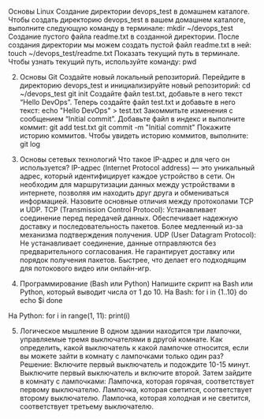 Основы Linux
Создание директории devops_test в домашнем каталоге. Чтобы создать директорию devops_test в вашем домашнем каталоге, выполните следующую команду в терминале:
mkdir ~/devops_test
Создание пустого файла readme.txt в созданной директории. После создания директории мы можем создать пустой файл readme.txt в ней:
touch ~/devops_test/readme.txt
Показать текущий путь в терминале. Чтобы узнать текущий путь, используйте команду:
pwd

2. Основы Git
Создайте новый локальный репозиторий. Перейдите в директорию devops_test и инициализируйте новый репозиторий:
cd ~/devops_test
git init
Создайте файл test.txt, добавьте в него текст “Hello DevOps”. Теперь создайте файл test.txt и добавьте в него текст:
echo "Hello DevOps" > test.txt
Закоммитьте изменения с сообщением “Initial commit”. Добавьте файл в индекс и выполните коммит:
git add test.txt
git commit -m "Initial commit"
Покажите историю коммитов. Чтобы увидеть историю коммитов, выполните:
git log

4. Основы сетевых технологий
Что такое IP-адрес и для чего он используется? IP-адрес (Internet Protocol address) — это уникальный адрес, который идентифицирует каждое устройство в сети.
Он необходим для маршрутизации данных между устройствами в интернете, позволяя им находить друг друга и обмениваться информацией.
Назовите основные отличия между протоколами TCP и UDP.
TCP (Transmission Control Protocol):
Устанавливает соединение перед передачей данных.
Обеспечивает надежную доставку и последовательность пакетов.
Более медленный из-за механизма подтверждения получения.
UDP (User Datagram Protocol):
Не устанавливает соединение, данные отправляются без предварительного согласования.
Не гарантирует доставку или порядок получения пакетов.
Быстрее, что делает его подходящим для потокового видео или онлайн-игр.

4. Программирование (Bash или Python)
Напишите скрипт на Bash или Python, который выводит числа от 1 до 10.
На Bash:
for i in {1..10}
do
  echo $i
done

На Python:
for i in range(1, 11):
    print(i)
    
5. Логическое мышление
В одном здании находится три лампочки, управляемые тремя выключателями в другой комнате.
Как определить, какой выключатель к какой лампочке относится, если вы можете зайти в комнату с лампочками только один раз?
Решение:
Включите первый выключатель и подождите 10-15 минут.
Выключите первый выключатель и включите второй.
Затем зайдите в комнату с лампочками:
Лампочка, которая горячая, соответствует первому выключателю.
Лампочка, которая светится, соответствует второму выключателю.
Лампочка, которая холодная и не светится, соответствует третьему выключателю.

